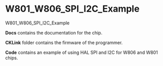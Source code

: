 # W801_W806_SPI_I2C_Example
W801_W806_SPI_I2C_Example


**Docs** contains the documentation for the chip.

**CKLink** folder contains the firmware of the programmer.

**Code** contains an example of using HAL SPI and I2C for W806 and W801 chips.
